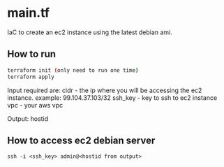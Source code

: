 # main.tf

IaC to create an ec2 instance using the latest debian ami.

## How to run

```sh
terraform init (only need to run one time)
terraform apply
```

Input required are:
cidr - the ip where you will be accessing the ec2 instance. example: 99.104.37.103/32
ssh_key - key to ssh to ec2 instance
vpc - your aws vpc

Output: hostid

## How to access ec2 debian server

```ssh -i <ssh_key> admin@<hostid from output>```
